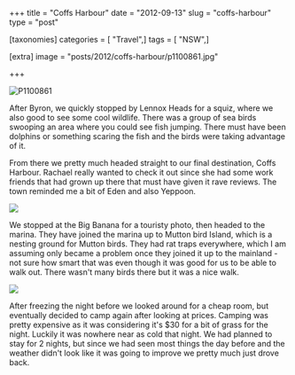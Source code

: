+++
title = "Coffs Harbour"
date = "2012-09-13"
slug = "coffs-harbour"
type = "post"

[taxonomies]
categories = [ "Travel",]
tags = [ "NSW",]

[extra]
image = "posts/2012/coffs-harbour/p1100861.jpg"

+++

![P1100861](p1100861.jpg)

After Byron, we quickly stopped by Lennox Heads for a squiz, where we also good to see some cool wildlife. There was a group of sea birds swooping an area where you could see fish jumping. There must have been dolphins or something scaring the fish and the birds were taking advantage of it.

From there we pretty much headed straight to our final destination, Coffs Harbour. Rachael really wanted to check it out since she had some work friends that had grown up there that must have given it rave reviews. The town reminded me a bit of Eden and also Yeppoon.

![](p1100844.jpg)

We stopped at the Big Banana for a touristy photo, then headed to the marina. They have joined the marina up to Mutton bird Island, which is a nesting ground for Mutton birds. They had rat traps everywhere, which I am assuming only became a problem once they joined it up to the mainland - not sure how smart that was even though it was good for us to be able to walk out. There wasn't many birds there but it was a nice walk.

![](p1100865.jpg)

After freezing the night before we looked around for a cheap room, but eventually decided to camp again after looking at prices. Camping was pretty expensive as it was considering it's $30 for a bit of grass for the night. Luckily it was nowhere near as cold that night. We had planned to stay for 2 nights, but since we had seen most things the day before and the weather didn't look like it was going to improve we pretty much just drove back.
